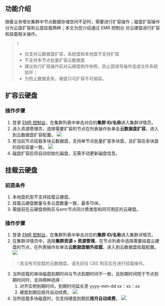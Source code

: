 ## 功能介绍
随着业务增长集群中节点数据存储空间不足时，需要进行扩容操作；磁盘扩容操作分为云盘扩容和云盘挂载两种；本文为您介绍通过 EMR 控制台 对云硬盘进行扩容和挂载相关操作。
>! 
>- 仅支持云数据盘扩容，系统盘和本地盘不支持扩容
>- 不支持多节点批量扩容云数据盘
>- 建议执行扩容操作前对云硬盘制作快照，防止因误导操作造成文件系统损坏；
>- 为防止数据丢失，硬盘只可扩容不可缩容。

## 扩容云硬盘
### 操作步骤
1. 登录 [EMR 控制台](https://console.cloud.tencent.com/emr)，在集群列表中单击对应的**集群 ID/名称**进入集群详情页。
2.	进入资源管理页，选择需要扩容的节点在列表操作处单击**云数据盘扩容**，进入到云数据盘扩容配置。
![](https://qcloudimg.tencent-cloud.cn/raw/a415944487cf24f24433801546ab22b8.png)
3.	若当前节点挂载多块云数据盘，支持单节点批量扩容多块盘，且扩容后多块盘的目标容量一致。
![](https://qcloudimg.tencent-cloud.cn/raw/2559bd3bf2269cffe3137a005553ea13.png)
4.	磁盘扩容后将自动初始化磁盘，无需手动更新磁盘信息。

## 挂载云硬盘
### 前提条件
1. 本地盘机型不支持挂载云硬盘。
2. 挂载云硬盘数量与多云盘数量一致，最多15块。
3. 需提前在云硬盘侧购买与emr节点同计费类型和同可用区的云硬盘。

### 操作步骤
1. 登录 [EMR 控制台](https://console.cloud.tencent.com/emr)，在集群列表中单击对应的**集群 ID/名称**进入集群详情页。
2. 在集群详情页中，选择**集群资源 > 资源管理**，在节点列表中选择需要挂载云硬盘的节点，在列表操作处单击**云数据盘额外挂载**，进入到云数据盘挂载配置。
![](https://qcloudimg.tencent-cloud.cn/raw/e6895207f8f72f30a57f34e89466c325.png)
>! 若没有可挂载的云数据盘，请先前往 CBS 购买后在进行挂载操作。
3. 当所挂载的单块磁盘到期时间与节点到期时间不一致，且到期时间短于节点到期时间时，支持两种选择：
	1. 对齐实例到期时间，到期时间延长至 yyyy-mm-dd  xx：xx：xx
	2. 硬盘到期后按月自动续费。
![](https://qcloudimg.tencent-cloud.cn/raw/97471868b4cd14505f823855a1a96299.png)
4. 当所挂载多块磁盘时，仅支持硬盘到期后**按月自动续费**。
![](https://qcloudimg.tencent-cloud.cn/raw/b5fc53d5e53454103f16c0b4af0a7a80.png)

